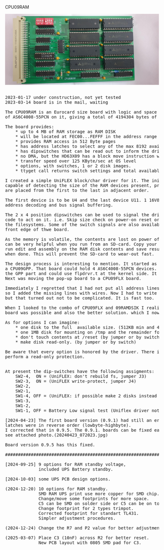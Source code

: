 CPU09RAM

![CPU09RAM board](./20230602_205819a.jpg)
<pre>

2023-01-17 under construction, not yet tested
2023-03-14 board is in the mail, waiting

The CPU09RAM is an Eurocard size board with logic and space for up to 8 pieces 
of AS6C4008-55PCN on it, giving a total of 4194304 bytes of volatile storage.

The board provides:
    * up to 4 MB of RAM storage as RAM DISK
    * will be located at FEC00...FEFFF in the address range
    * provides RAM access in 512 Byte pages
    * has address latches to select any of the max 8192 available pages
    * has dipswitches that can be read out to inform the driver
    * no DMA, but the HD63X09 has a block move instruction which is very efficient
    * transfer speed over 125 KByte/sec at OS level
    * options, with switches, 1 or 2 disk images. 
    * ttyget call returns switch settings and total available memory

I created a simple UniFLEX block/char driver for it. The initialization code is 
capable of detecting the size of the RAM devices present, provided that the devices
are placed from the first to the last in adjacent order.

The first device is to be U4 and the last device U11. 1 16V8 GAL serve as 
address decoding and bus signal buffering.

The 2 x 4 position dipswitches can be used to signal the driver and initialization
code to act on it. i.e. Skip size check on power-on reset or skip re-building
the filesystems. Some of the switch signals are also available as jumpers on the 
front edge of thwe board.

As the memory is volatile, the contents are lost on power off. But the RAM disk
can be very helpful when you run from an SD-card. Copy your work over to the RAM disk,
run edit and assembly on the RAM disk contents and save results back to SD-card 
when done. This will prevent the SD-card to wear-out fast.

The design process is interesting to mention. It started as a pop-up board for
a CPU09GPP. That board could hold 4 AS6C4008-55PCN devices. I wrote some code for 
the GPP part and could use flpdrvr.t at the kernel side. It worked well.
Next was moving the pop-up board to a CPU09FLX board.

Immediately I regretted that I had not put all address lines A0...A9 on CPU09FLX, 
so I added the missing lines with wires. Now I had to write a new block driver for it, 
but that turned out not to be complicated. It is fast too.

When I looked to the combo of CPU09FLX and 09RAMDSIK I realized that a single
board was possible and also the better solution. which I now did. 

As for options I can imagine: 
    * one disk to the full  available size. (512KB min and 4 MB max)
    * one 1MB disk for mounting on /tmp and the remainder for general use
    * don't touch contents at /reset (by jumper or by switch)
    * make disk read-only. (by jumper or by switch)  

Be aware that every option is honored by the driver. There is no way of _hardware_
perform a read-only protection. 


At present the dip-switches have the following assigments:
    SW2-4,  ON = (UniFLEX: don't rebuild fs, jumper J3)
    SW2-3,  ON = (UniFLEX write-protect, jumper J4)
    SW2-2,
    SW2-1,
    SW1-4, OFF = (UniFLEX: if possible make 2 disks instead of 1)
    SW1-3,
    SW1-2,
    SW1-1, OFF = Battery Low signal test (Uniflex driver not check it)

[2024-04-23] The first board version (0.9.1) had still an error, the clocks to the address
latches were in reverse order (lowbyte-highbyte).
I corrected that in 0.9.5. The 0.9.1. boards can be fixed easily by 2 trace cuts and 2 small wires,
see attached photo.(20240423_072023.jpg)

Board version 0.9.5 has this fixed.

###############################################################################

[2024-09-25] 9 options for RAM standby voltage,
             included UPS Battery standby.

[2024-10-03] some UPS PCB design options.

(2024-12-20) 10 options for RAM standby.
             SMD RAM UPS print use more copper for SMD chip.
             Change/move some footprints for more space.
             C5 can be SMD on solder side or C5 can be on top side. 
             Change footprint for 2 types trimpot.
             Corrected footprint for standart TL431.
             Simpler adjustment procedures. 

(2024-12-24) Change the R7 and P2 value for better adjustment.

(2025-03-07) Place C3 (10nF) across R2 for better reset.
             New PCB layout with 0805 SMD pad for C3.

</pre>
